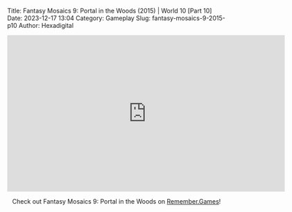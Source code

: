 Title: Fantasy Mosaics 9: Portal in the Woods (2015) | World 10 [Part 10]
Date: 2023-12-17 13:04
Category: Gameplay
Slug: fantasy-mosaics-9-2015-p10
Author: Hexadigital

<center><iframe src="https://www.youtube.com/embed/f6VdGJJ4158?feature=oembed" allow="accelerometer; autoplay; encrypted-media; gyroscope; picture-in-picture" width="640" height="360" frameborder="0"></iframe>

Check out Fantasy Mosaics 9: Portal in the Woods on [Remember.Games](https://remember.games/game/8089/fantasy-mosaics-9-portal-in-the-woods/)!</center>